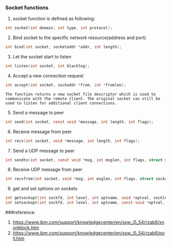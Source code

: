### Socket functions

1. socket function is defined as following:
``` C
int socket(int domain, int type, int protocol);
```

2. Bind socket to the specific network resource(address and port)
``` C
int bind(int socket, socketaddr *addr, int length);
```

3. Let the socket start to listen
``` C
int listen(int socket, int blacklog);
```

4. Accept a new connection request
``` C
int accept(int socket, sockaddr *from, int *fromlen);
```

	The function returns a new socket file descriptor which is used to communicate with the remote client. The original socket can still be used to listen for additional client connections.
    
5. Send a message to peer
``` C
int send(int socket, const void *message, int length, int flags);
```

6. Receive message from peer
``` C
int recv(int socket, void *message, int length, int flags);
```

7. Send a UDP message to peer
``` C
int sendto(int socket, const void *msg, int msglen, int flags, struct sockaddr *to, int tolen);
```

8. Receive UDP message from peer
``` C
int recvfrom(int socket, void *msg, int msglen, int flags, struct sockaddr *from, int fromlen);
```

9. get and set options on sockets
``` C
int getsockopt(int sockfd, int level, int optname, void *optval, socklen_t *optlen);
int setsockopt(int sockfd, int level, int optname, const void *optval, socklen_t optlen);
```

###reference:
1. https://www.ibm.com/support/knowledgecenter/en/ssw_i5_54/rzab6/xnonblock.htm
2. https://www.ibm.com/support/knowledgecenter/en/ssw_i5_54/rzab6/poll.htm
